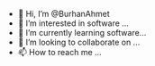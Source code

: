- 👋 Hi, I’m @BurhanAhmet
- 👀 I’m interested in software ...
- 🌱 I’m currently learning software...
- 💞️ I’m looking to collaborate on ...
- 📫 How to reach me ...

<!---
BurhanAhmet/BurhanAhmet is a ✨ special ✨ repository because its `README.md` (this file) appears on your GitHub profile.
You can click the Preview link to take a look at your changes.
--->
